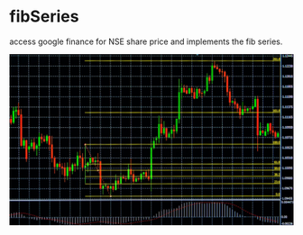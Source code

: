 # fibSeries
access google finance for NSE share price and implements the fib series.

![Sample Image ](https://github.com/rajanraj101/fibSeries/blob/master/images/sample.jpg)



